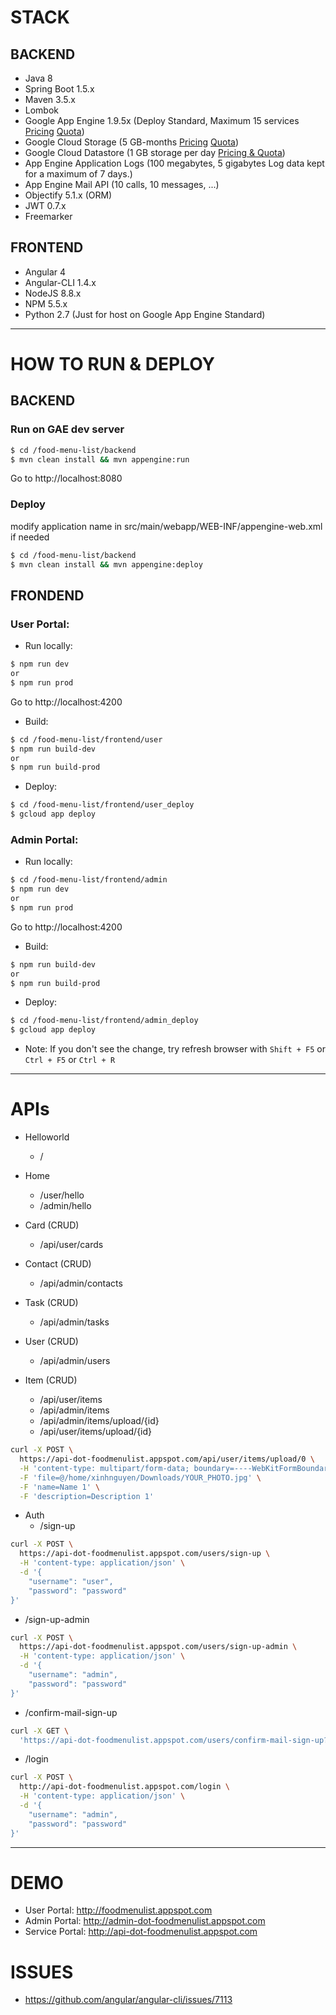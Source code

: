 # STACK

## BACKEND
- Java 8
- Spring Boot 1.5.x
- Maven 3.5.x
- Lombok
- Google App Engine 1.9.5x (Deploy Standard, Maximum 15 services [Pricing](https://cloud.google.com/appengine/pricing) [Quota](https://cloud.google.com/appengine/quotas)) 
- Google Cloud Storage (5 GB-months [Pricing](https://cloud.google.com/storage/pricing) [Quota](https://cloud.google.com/storage/quotas))
- Google Cloud Datastore (1 GB storage per day [Pricing & Quota](https://cloud.google.com/datastore/pricing))
- App Engine Application Logs (100 megabytes, 5 gigabytes Log data kept for a maximum of 7 days.)
- App Engine Mail API (10 calls, 10 messages, ...)
- Objectify 5.1.x (ORM)
- JWT 0.7.x
- Freemarker

## FRONTEND
- Angular 4
- Angular-CLI 1.4.x
- NodeJS 8.8.x
- NPM 5.5.x
- Python 2.7 (Just for host on Google App Engine Standard)

---
# HOW TO RUN & DEPLOY

## BACKEND

### Run on GAE dev server
```bash
$ cd /food-menu-list/backend
$ mvn clean install && mvn appengine:run
```

Go to http://localhost:8080

### Deploy

modify application name in src/main/webapp/WEB-INF/appengine-web.xml if needed
```bash
$ cd /food-menu-list/backend
$ mvn clean install && mvn appengine:deploy
```

## FRONDEND

### User Portal:

- Run locally:
```bash
$ npm run dev
or
$ npm run prod
```

Go to http://localhost:4200

- Build:
```bash
$ cd /food-menu-list/frontend/user
$ npm run build-dev
or
$ npm run build-prod
```

- Deploy:
```bash
$ cd /food-menu-list/frontend/user_deploy
$ gcloud app deploy
```

### Admin Portal:

- Run locally:
```bash
$ cd /food-menu-list/frontend/admin
$ npm run dev
or
$ npm run prod
```

Go to http://localhost:4200

- Build:

```bash
$ npm run build-dev
or
$ npm run build-prod
```

- Deploy:
```bash
$ cd /food-menu-list/frontend/admin_deploy
$ gcloud app deploy
```

- Note: If you don't see the change, try refresh browser with `Shift + F5` or `Ctrl + F5` or `Ctrl + R`

---
# APIs
- Helloworld 
   + /

- Home 
   + /user/hello 
   + /admin/hello

- Card (CRUD)
   + /api/user/cards

- Contact (CRUD)
   + /api/admin/contacts

- Task (CRUD)
   + /api/admin/tasks

- User (CRUD)
   + /api/admin/users

- Item (CRUD)
   + /api/user/items 
   + /api/admin/items
   + /api/admin/items/upload/{id}
   + /api/user/items/upload/{id}
```bash
curl -X POST \
  https://api-dot-foodmenulist.appspot.com/api/user/items/upload/0 \
  -H 'content-type: multipart/form-data; boundary=----WebKitFormBoundary7MA4YWxkTrZu0gW' \
  -F 'file=@/home/xinhnguyen/Downloads/YOUR_PHOTO.jpg' \
  -F 'name=Name 1' \
  -F 'description=Description 1'
```

- Auth
  + /sign-up 
```bash
curl -X POST \
  https://api-dot-foodmenulist.appspot.com/users/sign-up \
  -H 'content-type: application/json' \
  -d '{
    "username": "user",
    "password": "password"
}'
```

 + /sign-up-admin
```bash
curl -X POST \
  https://api-dot-foodmenulist.appspot.com/users/sign-up-admin \
  -H 'content-type: application/json' \
  -d '{
    "username": "admin",
    "password": "password"
}'
```

  + /confirm-mail-sign-up
```bash
curl -X GET \
  'https://api-dot-foodmenulist.appspot.com/users/confirm-mail-sign-up?token=YOUR_TOKEN'
```

  + /login
```bash
curl -X POST \
  http://api-dot-foodmenulist.appspot.com/login \
  -H 'content-type: application/json' \
  -d '{
    "username": "admin",
    "password": "password"
}'
```

---
# DEMO
- User Portal:    http://foodmenulist.appspot.com
- Admin Portal:   http://admin-dot-foodmenulist.appspot.com
- Service Portal: http://api-dot-foodmenulist.appspot.com

# ISSUES
- https://github.com/angular/angular-cli/issues/7113